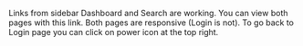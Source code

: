 Links from sidebar Dashboard and Search are working. You can view both pages with this link. Both pages are responsive (Login is not).
To go back to Login page you can click on power icon at the top right.
